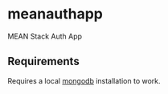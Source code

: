 # meanauthapp
MEAN Stack Auth App

## Requirements
Requires a local [mongodb](https://www.mongodb.com/) installation to work.
